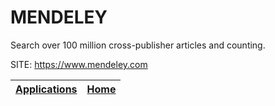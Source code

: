 # MENDELEY
 
 Search over 100 million cross-publisher articles and counting.
 
 SITE: https://www.mendeley.com

 | [Applications](https://portable-linux-apps.github.io/apps.html) | [Home](https://portable-linux-apps.github.io)
 | --- | --- |
